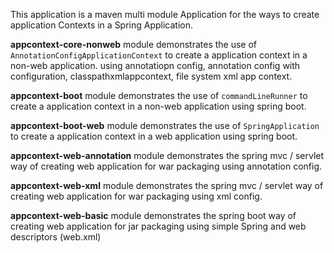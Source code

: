 This application is a maven multi module  Application for the ways to create application Contexts in a Spring Application.

__appcontext-core-nonweb__  module demonstrates the use of `AnnotationConfigApplicationContext` to create a application context in a non-web application.
using annotatiopn config, annotation config with configuration, classpathxmlappcontext, file system xml app context.

__appcontext-boot__ module demonstrates the use of `commandLineRunner` to create a application context in a non-web application using spring boot.

__appcontext-boot-web__ module demonstrates the use of `SpringApplication` to create a application context in a web application using spring boot.

__appcontext-web-annotation__ module demonstrates the spring mvc / servlet way of creating web application for war packaging using annotation config.

__appcontext-web-xml__ module demonstrates the spring mvc / servlet way of creating web application for war packaging using xml config.

__appcontext-web-basic__ module demonstrates the spring boot way of creating web application for jar packaging using simple Spring and web descriptors (web.xml)
